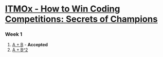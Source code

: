 # [ITMOx - How to Win Coding Competitions: Secrets of Champions](https://www.edx.org/course/how-win-coding-competitions-secrets-itmox-i2cpx-0)

### Week 1
1. [A + B](https://github.com/kantuni/edX/blob/master/ITMOx%20-%20How%20to%20Win%20Coding%20Competitions/Week%201/a%2Bb.cpp) - **Accepted**
2. [A + B^2](https://github.com/kantuni/edX/blob/master/ITMOx%20-%20How%20to%20Win%20Coding%20Competitions/Week%201/a%2Bb_2.cpp)
